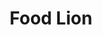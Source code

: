 ---
title: "Food Lion"
url: /lillington/food-lion-west-cornelius-harnett-boulevard/
shop: supermarket
---